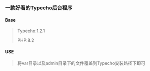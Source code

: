 ### 一款好看的Typecho后台程序

#### Base

> Typecho:1.2.1
>
> PHP:8.2

#### USE

> 将var目录以及admin目录下的文件覆盖到Typecho安装路径下即可